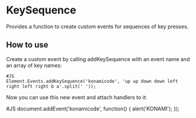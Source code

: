 KeySequence
===========

Provides a function to create custom events for sequences of key presses.

How to use
----------

Create a custom event by calling addKeySequence with an event name and an array of key names:

	#JS
	Element.Events.addKeySequence('konamicode', 'up up down down left right left right b a'.split(' ')); 
  
Now you can use this new event and attach handlers to it:

  #JS
  document.addEvent('konamicode', function() {
    alert('KONAMI');
  });

